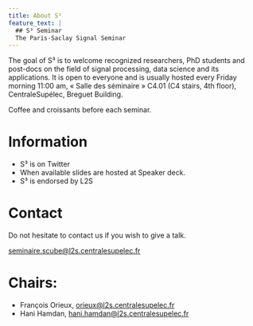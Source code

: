 ```yaml
---
title: About S³
feature_text: |
  ## S³ Seminar
  The Paris-Saclay Signal Seminar
---
```


The goal of S³ is to welcome recognized researchers, PhD students and post-docs on the
field of signal processing, data science and its applications. It is open to
everyone and is usually hosted every Friday morning 11:00 am, « Salle des
séminaire » C4.01 (C4 stairs, 4th floor), CentraleSupélec, Breguet Building.

Coffee and croissants before each seminar.

# Information

- S³ is on Twitter
- When available slides are hosted at Speaker deck.
- S³ is endorsed by L2S

# Contact

Do not hesitate to contact us if you wish to give a talk.

seminaire.scube@l2s.centralesupelec.fr

# Chairs:

- François Orieux, orieux@l2s.centralesupelec.fr
- Hani Hamdan, hani.hamdan@l2s.centralesupelec.fr


